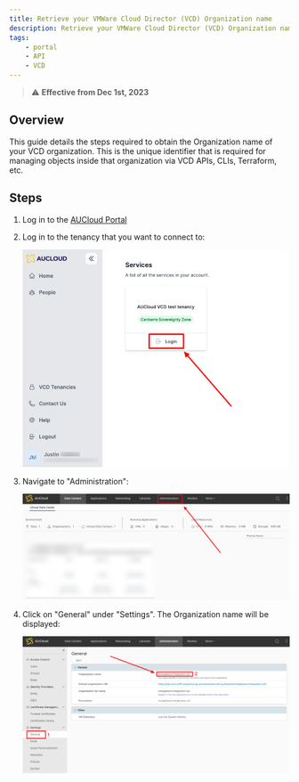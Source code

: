 ```yaml
---
title: Retrieve your VMWare Cloud Director (VCD) Organization name
description: Retrieve your VMWare Cloud Director (VCD) Organization name
tags:
    - portal
    - API
    - VCD
---
```


> :warning: **Effective from Dec 1st, 2023**

## Overview

This guide details the steps required to obtain the Organization name of your VCD organization.  This is the unique identifier that is required for managing objects inside that organization via VCD APIs, CLIs, Terraform, etc. 

## Steps

1. Log in to the [AUCloud Portal](https://app.aucloud.com.au)
1. Log in to the tenancy that you want to connect to:

    <!-- TODO: FIX THIS -->
    ![tenancy-login](./assets/new-portal/product-instance-login.png)

1. Navigate to "Administration":

    ![vcd-click-administration](./assets/new-portal/vcd-click-administration.png)

1. Click on "General" under "Settings".  The Organization name will be displayed:

    ![get-org-name](./assets/new-portal/get-org-name.png)